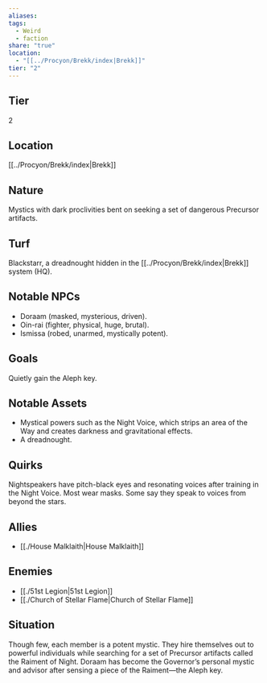 ```yaml
---
aliases: 
tags:
  - Weird
  - faction
share: "true"
location:
  - "[[../Procyon/Brekk/index|Brekk]]"
tier: "2"
---
```

## Tier

2

## Location

[[../Procyon/Brekk/index|Brekk]]

## Nature
Mystics with dark proclivities bent on seeking a set of dangerous Precursor artifacts.

## Turf
Blackstarr, a dreadnought hidden in the [[../Procyon/Brekk/index|Brekk]] system (HQ).

## Notable NPCs
- Doraam (masked, mysterious, driven).
- Oin-rai (fighter, physical, huge, brutal).
- Ismissa (robed, unarmed, mystically potent).

## Goals
Quietly gain the Aleph key.

## Notable Assets
- Mystical powers such as the Night Voice, which strips an area of the Way and creates darkness and gravitational effects.
- A dreadnought.

## Quirks
Nightspeakers have pitch-black eyes and resonating voices after training in the Night Voice. Most wear masks. Some say they speak to voices from beyond the stars.

## Allies
- [[./House Malklaith|House Malklaith]]

## Enemies
- [[./51st Legion|51st Legion]]
- [[./Church of Stellar Flame|Church of Stellar Flame]]

## Situation
Though few, each member is a potent mystic. They hire themselves out to powerful individuals while searching for a set of Precursor artifacts called the Raiment of Night. Doraam has become the Governor’s personal mystic and advisor after sensing a piece of the Raiment—the Aleph key.
